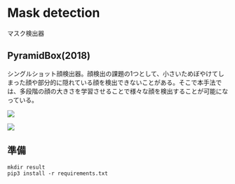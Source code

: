# Mask detection
マスク検出器

## PyramidBox(2018)
シングルショット顔検出器。顔検出の課題の1つとして、小さいためぼやけてしまった顔や部分的に隠れている顔を検出できないことがある。そこで本手法では、多段階の顔の大きさを学習させることで様々な顔を検出することが可能になっている。

![](https://i.imgur.com/cg3HcKS.jpg)

![](https://i.imgur.com/Ni71Ajz.jpg)

## 準備

```shell
mkdir result
pip3 install -r requirements.txt
```
